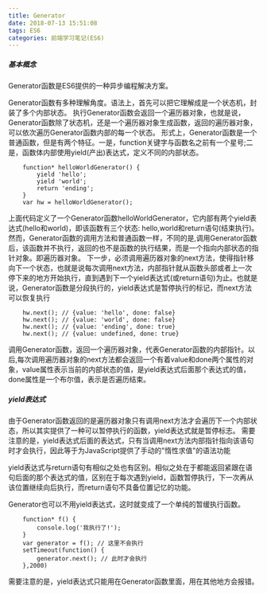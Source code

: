```yaml
---
title: Generator
date: 2018-07-13 15:51:08
tags: ES6
categories: 前端学习笔记(ES6)
---
```

##### 基本概念
Generator函数是ES6提供的一种异步编程解决方案。

Generator函数有多种理解角度。语法上，首先可以把它理解成是一个状态机，封装了多个内部状态。
执行Generator函数会返回一个遍历器对象，也就是说，Generator函数除了状态机，还是一个遍历器对象生成函数，返回的遍历器对象，可以依次遍历Generator函数内部的每一个状态。
形式上，Generator函数是一个普通函数，但是有两个特征。一是，function关键字与函数名之前有一个星号;二是，函数体内部使用yield(产出)表达式，定义不同的内部状态。
```
    function* helloWorldGenerator() {
        yield 'hello';
        yield 'world';
        return 'ending';
    }
    var hw = helloWorldGenerator();
```
上面代码定义了一个Generator函数helloWorldGenerator，它内部有两个yield表达式(hello和world)，即该函数有三个状态: hello,world和return语句(结束执行)。
然而，Generator函数的调用方法和普通函数一样，不同的是,调用Generator函数后，该函数并不执行，返回的也不是函数的执行结果，而是一个指向内部状态的指针对象。即遍历器对象。
下一步，必须调用遍历器对象的next方法，使得指针移向下一个状态，也就是说每次调用next方法，内部指针就从函数头部或者上一次停下来的地方开始执行，直到遇到下一个yield表达式(或return语句)为止。也就是说，Generator函数是分段执行的，yield表达式是暂停执行的标记，而next方法可以恢复执行
```
    hw.next(); // {value: 'hello', done: false}
    hw.next(); // {value: 'world', done: false}
    hw.next(); // {value: 'ending', done: true}
    hw.next(); // {value: undefined, done: true}
```
调用Generator函数，返回一个遍历器对象，代表Generator函数的内部指针。以后,每次调用遍历器对象的next方法都会返回一个有着value和done两个属性的对象，value属性表示当前的内部状态的值，是yield表达式后面那个表达式的值，done属性是一个布尔值，表示是否遍历结束。
##### yield表达式
由于Generator函数返回的是遍历器对象只有调用next方法才会遍历下一个内部状态，所以其实提供了一种可以暂停执行的函数，yield表达式就是暂停标志。
需要注意的是，yield表达式后面的表达式，只有当调用next方法内部指针指向该语句时才会执行，因此等于为JavaScript提供了手动的"惰性求值"的语法功能

yield表达式与return语句有相似之处也有区别。相似之处在于都能返回紧跟在语句后面的那个表达式的值，区别在于每次遇到yield，函数暂停执行，下一次再从该位置继续向后执行，而return语句不具备位置记忆的功能。

Generator也可以不用yield表达式，这时就变成了一个单纯的暂缓执行函数。
```
    function* f() {
        console.log('我执行了!');
    }
    var generator = f(); // 这里不会执行
    setTimeout(function() {
        generator.next(); // 此时才会执行
    },2000)
```
需要注意的是，yield表达式只能用在Generator函数里面，用在其他地方会报错。

